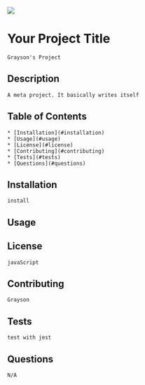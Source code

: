 
  ![](https://img.shields.io/badge/license-javaScript-green)

  # Your Project Title 
    Grayson's Project

  ## Description
    A meta project. It basically writes itself

  ## Table of Contents
    * [Installation](#installation)
    * [Usage](#usage)
    * [License](#license)
    * [Contributing](#contributing)
    * [Tests](#tests)
    * [Questions](#questions)

  ## Installation 
    install

  ## Usage

  ## License 
    javaScript

  ## Contributing
    Grayson

  ## Tests
    test with jest

  ## Questions
    N/A

